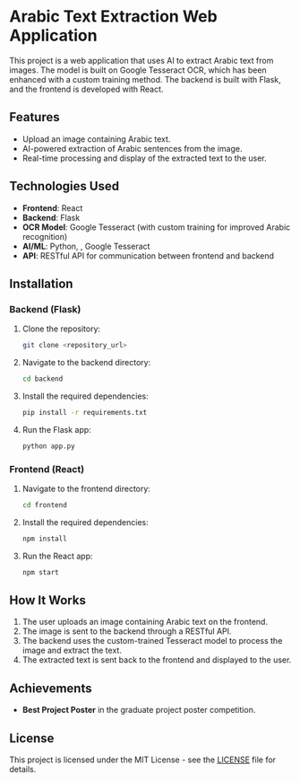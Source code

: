 # Arabic Text Extraction Web Application

This project is a web application that uses AI to extract Arabic text from images. The model is built on Google Tesseract OCR, which has been enhanced with a custom training method. The backend is built with Flask, and the frontend is developed with React.

## Features
- Upload an image containing Arabic text.
- AI-powered extraction of Arabic sentences from the image.
- Real-time processing and display of the extracted text to the user.

## Technologies Used
- **Frontend**: React
- **Backend**: Flask
- **OCR Model**: Google Tesseract (with custom training for improved Arabic recognition)
- **AI/ML**: Python, , Google Tesseract
- **API**: RESTful API for communication between frontend and backend

## Installation

### Backend (Flask)
1. Clone the repository:
   ```bash
   git clone <repository_url>
   ```
2. Navigate to the backend directory:
   ```bash
   cd backend
   ```
3. Install the required dependencies:
   ```bash
   pip install -r requirements.txt
   ```
4. Run the Flask app:
   ```bash
   python app.py
   ```

### Frontend (React)
1. Navigate to the frontend directory:
   ```bash
   cd frontend
   ```
2. Install the required dependencies:
   ```bash
   npm install
   ```
3. Run the React app:
   ```bash
   npm start
   ```

## How It Works
1. The user uploads an image containing Arabic text on the frontend.
2. The image is sent to the backend through a RESTful API.
3. The backend uses the custom-trained Tesseract model to process the image and extract the text.
4. The extracted text is sent back to the frontend and displayed to the user.

## Achievements
- **Best Project Poster** in the graduate project poster competition.

## License
This project is licensed under the MIT License - see the [LICENSE](LICENSE) file for details.

